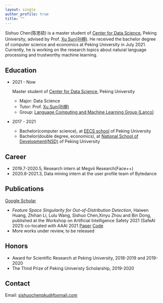 ```yaml
---
layout: single
author_profile: true
title: ""
---
```


Sishuo Chen(陈思硕) is a master student of [Center for Data Science](https://www.ds.pku.edu.cn/), Peking University, advised by Prof. [Xu Sun(孙栩)](https://xusun.org). He received the bachelor degree of computer science and economics at Peking University in July 2021. Currently, he is working on the research topics about natural language processing and trustworthy machine learning. 


## Education 

-  2021 - Now
    
    Master student of [Center for Data Science](https://www.ds.pku.edu.cn/), Peking University
    
    -    Major: Data Science    
    -    Tutor: Prof. [Xu Sun(孙栩)](https://xusun.org)
    -    Group:  [Language Computing and Machine Learning Group (Lanco)](https://lancopku.github.io/)
- 2017 - 2021
    
    -    Bachelor(computer science), at [EECS school](http://eecs.pku.edu.cn/Home/HOME.htm) of Peking University
    -    Bachelor(double degree, economics), at [National School of Development(NSD)](https://en.nsd.pku.edu.cn/) of Peking University

## Career 

- 2019.7-2020.5, Research intern at Megvii Research(Face++) 
- 2020.8-2021.3, Data mining intern at the user profile team of Bytedance   

## Publications 

[Google Scholar](https://scholar.google.com/citations?user=Jn6gAIAAAAAJ&hl=en) 

 - *Feature Space Singularity for Out-of-Distribution Detection*, Haiwen Huang, Zhihan Li, Lulu Wang, Sishuo Chen,Xinyu  Zhou and  Bin  Dong, published at the Workshop on Artificial Intelligence Safety 2021 (SafeAI 2021) co-located with AAAI 2021  [Paper](https://arxiv.org/abs/2011.14654) [Code](https://github.com/megvii-research/FSSD_OoD_Detection)
 - More works under review, to be released

## Honors

- Award for Scientific Research at Peking University, 2018-2019 and 2019-2020
- The Third Prize of Peking Univeristy Scholarship, 2019-2020

## Contact 

Email:  [sishuochenpku@foxmail.com](mailto:sishuochenpku@foxmail.com)